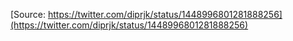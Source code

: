 [Source: https://twitter.com/diprjk/status/1448996801281888256](https://twitter.com/diprjk/status/1448996801281888256)